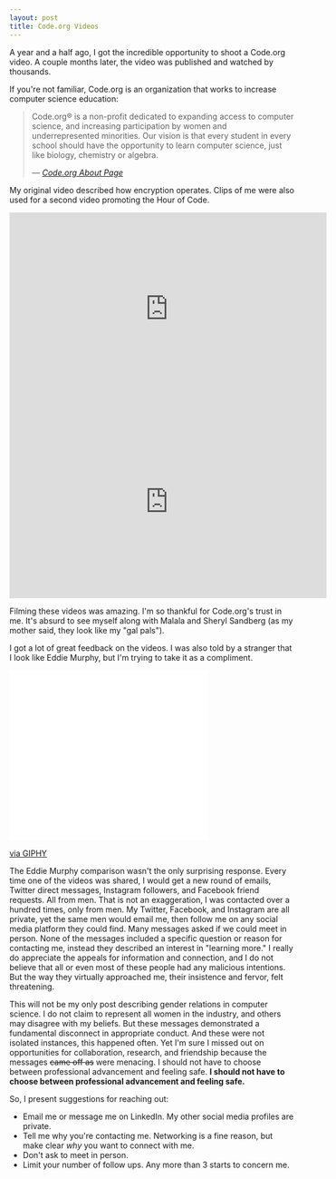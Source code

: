```yaml
---
layout: post
title: Code.org Videos
---
```


A year and a half ago, I got the incredible opportunity to shoot a Code.org video. A couple months later, the video was published and watched by thousands. 

If you're not familiar, Code.org is an organization that works to increase computer science education:

> Code.org® is a non-profit dedicated to expanding access to computer science, and increasing participation by women and underrepresented minorities. Our vision is that every student in every school should have the opportunity to learn computer science, just like biology, chemistry or algebra.
>
> &mdash; <cite>[Code.org About Page](https://code.org/about)</cite>

My original video described how encryption operates. Clips of me were also used for a second video promoting the Hour of Code.
<iframe width="560" height="340" src="http://www.youtube.com/embed/ZghMPWGXexs" frameborder="0" allowfullscreen></iframe>

<iframe width="560" height="340" src="http://www.youtube.com/embed/mFPg96gdPkc" frameborder="0" allowfullscreen></iframe>

Filming these videos was amazing. I'm so thankful for Code.org's trust in me. It's absurd to see myself along with Malala and Sheryl Sandberg (as my mother said, they look like my "gal pals"). 

I got a lot of great feedback on the videos. I was also told by a stranger that I look like Eddie Murphy, but I'm trying to take it as a compliment.

<iframe src="//giphy.com/embed/fAFg3xESCJyw" width="350" height="300" frameBorder="0" class="giphy-embed" allowFullScreen></iframe><p><a href="http://giphy.com/gifs/eddie-muhy-juicy-fAFg3xESCJyw">via GIPHY</a></p>

The Eddie Murphy comparison wasn't the only surprising response. Every time one of the videos was shared, I would get a new round of emails, Twitter direct messages, Instagram followers, and Facebook friend requests. All from men. That is not an exaggeration, I was contacted over a hundred times, only from men. My Twitter, Facebook, and Instagram are all private, yet the same men would email me, then follow me on any social media platform they could find. Many messages asked if we could meet in person. None of the messages included a specific question or reason for contacting me, instead they described an interest in "learning more." I really do appreciate the appeals for information and connection, and I do not believe that all or even most of these people had any malicious intentions. But the way they virtually approached me, their insistence and fervor, felt threatening.

This will not be my only post describing gender relations in computer science. I do not claim to represent all women in the industry, and others may disagree with my beliefs. But these messages demonstrated a fundamental disconnect in appropriate conduct. And these were not isolated instances, this happened often. Yet I'm sure I missed out on opportunities for collaboration, research, and friendship because the messages ~~came off as~~ were menacing. I should not have to choose between professional advancement and feeling safe. **I should not have to choose between professional advancement and feeling safe.**

So, I present suggestions for reaching out:

- Email me or message me on LinkedIn. My other social media profiles are private.
- Tell me why you're contacting me. Networking is a fine reason, but make clear *why* you want to connect with me. 
- Don't ask to meet in person.
- Limit your number of follow ups. Any more than 3 starts to concern me.
